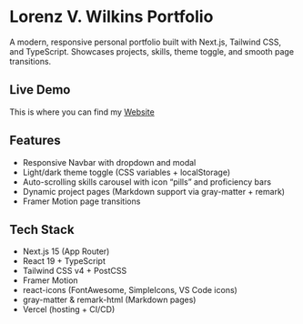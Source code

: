 # Lorenz V. Wilkins Portfolio

A modern, responsive personal portfolio built with Next.js, Tailwind CSS, and TypeScript. Showcases projects, skills, theme toggle, and smooth page transitions.

## Live Demo
This is where you can find my [Website](https://alchemistlorenz.io)

## Features
- Responsive Navbar with dropdown and modal
- Light/dark theme toggle (CSS variables + localStorage)
- Auto-scrolling skills carousel with icon “pills” and proficiency bars
- Dynamic project pages (Markdown support via gray-matter + remark)
- Framer Motion page transitions

## Tech Stack
- Next.js 15 (App Router)
- React 19 + TypeScript
- Tailwind CSS v4 + PostCSS
- Framer Motion
- react-icons (FontAwesome, SimpleIcons, VS Code icons)
- gray-matter & remark-html (Markdown pages)
- Vercel (hosting + CI/CD)
